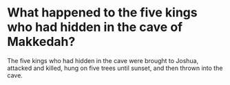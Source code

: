 # What happened to the five kings who had hidden in the cave of Makkedah?

The five kings who had hidden in the cave were brought to Joshua, attacked and killed, hung on five trees until sunset, and then thrown into the cave.
